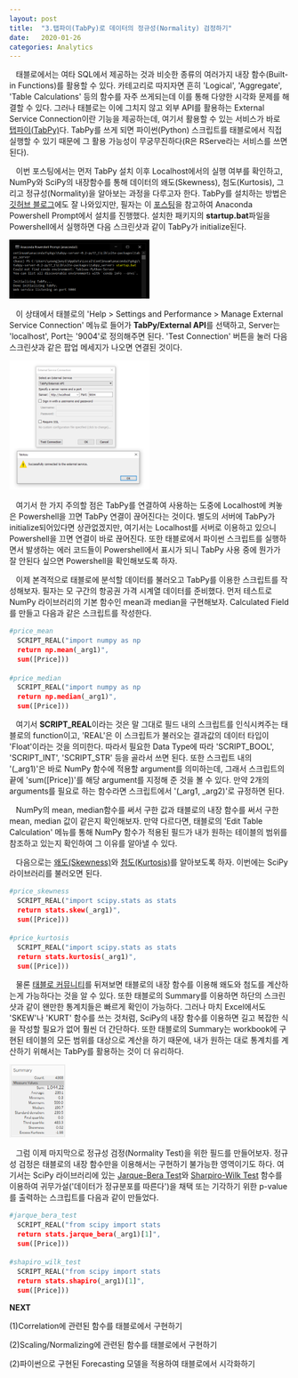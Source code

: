 ```yaml
---
layout: post
title:  "3.탭파이(TabPy)로 데이터의 정규성(Normality) 검정하기"
date:   2020-01-26
categories: Analytics
---
```

&nbsp;&nbsp; 태블로에서는 여타 SQL에서 제공하는 것과 비슷한 종류의 여러가지 내장 함수(Built-in Functions)를 활용할 수 있다. 카테고리로 따지자면 흔히 'Logical', 'Aggregate', 'Table Calculations' 등의 함수를 자주 쓰게되는데 이를 통해 다양한 시각화 문제를 해결할 수 있다. 그러나 태블로는 이에 그치지 않고 외부 API를 활용하는 External Service Connection이란 기능을 제공하는데, 여기서 활용할 수 있는 서비스가 바로 [탭파이(TabPy)][TabPy Github]다. TabPy를 쓰게 되면 파이썬(Python) 스크립트를 태블로에서 직접 실행할 수 있기 때문에 그 활용 가능성이 무궁무진하다(R은 RServe라는 서비스를 쓰면 된다).

&nbsp;&nbsp; 이번 포스팅에서는 먼저 TabPy 설치 이후 Localhost에서의 실행 여부를 확인하고, NumPy와 SciPy의 내장함수를 통해 데이터의 왜도(Skewness), 첨도(Kurtosis), 그리고 정규성(Normality)을 알아보는 과정을 다루고자 한다. TabPy를 설치하는 방법은 [깃허브 블로그][TapPy Github Blog]에도 잘 나와있지만, 필자는 이 [포스팅][TapPy Installation]을 참고하여 Anaconda Powershell Prompt에서 설치를 진행했다. 설치한 패키지의 **startup.bat**파일을 Powershell에서 실행하면 다음 스크린샷과 같이 TabPy가 initialize된다. 
 
<img src="/assets/image/tabpy_init.PNG" width="50%" height="50%">&nbsp;&nbsp; 

&nbsp;&nbsp; 이 상태에서 태블로의 'Help > Settings and Performance > Manage External Service Connection' 메뉴로 들어가 **TabPy/External API**를 선택하고, Server는 'localhost', Port는 '9004'로 정의해주면 된다. 'Test Connection' 버튼을 눌러 다음 스크린샷과 같은 팝업 메세지가 나오면 연결된 것이다. 

<img src="/assets/image/tabpy_connected.PNG" width="50%" height="50%">&nbsp;&nbsp; 

&nbsp;&nbsp; 여기서 한 가지 주의할 점은 TabPy를 연결하여 사용하는 도중에 Localhost에 켜놓은 Powershell을 끄면 TabPy 연결이 끊어진다는 것이다. 별도의 서버에 TabPy가 initialize되어있다면 상관없겠지만, 여기서는 Localhost를 서버로 이용하고 있으니 Powershell을 끄면 연결이 바로 끊어진다. 또한 태블로에서 파이썬 스크립트를 실행하면서 발생하는 에러 코드들이 Powershell에서 표시가 되니 TabPy 사용 중에 뭔가가 잘 안된다 싶으면 Powershell을 확인해보도록 하자.

&nbsp;&nbsp; 이제 본격적으로 태블로에 분석할 데이터를 불러오고 TabPy를 이용한 스크립트를 작성해보자. 필자는 모 구간의 항공권 가격 시계열 데이터를 준비했다. 먼저 테스트로 NumPy 라이브러리의 기본 함수인 mean과 median을 구현해보자. Calculated Field를 만들고 다음과 같은 스크립트를 작성한다.

```python
#price_mean 
  SCRIPT_REAL("import numpy as np
  return np.mean(_arg1)",
  sum([Price]))

#price_median 
  SCRIPT_REAL("import numpy as np
  return np.median(_arg1)",
  sum([Price]))
```

&nbsp;&nbsp; 여기서 **SCRIPT_REAL**이라는 것은 말 그대로 필드 내의 스크립트를 인식시켜주는 태블로의 function이고, 'REAL'은 이 스크립트가 불러오는 결과값의 데이터 타입이 'Float'이라는 것을 의미한다. 따라서 필요한 Data Type에 따라 'SCRIPT_BOOL', 'SCRIPT_INT', 'SCRIPT_STR' 등을 골라서 쓰면 된다. 또한 스크립트 내의 '(_arg1)'은 바로 NumPy 함수에 적용할 argument를 의미하는데, 그래서 스크립트의 끝에 'sum([Price])'를 해당 argument를 지정해 준 것을 볼 수 있다. 만약 2개의 arguments를 필요로 하는 함수라면 스크립트에서 '(_arg1, _arg2)'로 규정하면 된다.

&nbsp;&nbsp; NumPy의 mean, median함수를 써서 구한 값과 태블로의 내장 함수를 써서 구한 mean, median 값이 같은지 확인해보자. 만약 다르다면, 태블로의 'Edit Table Calculation' 메뉴를 통해 NumPy 함수가 적용된 필드가 내가 원하는 테이블의 범위를 참조하고 있는지 확인하여 그 이유를 알아낼 수 있다.

&nbsp;&nbsp; 다음으로는 [왜도(Skewness)][SciPy Skewness]와 [첨도(Kurtosis)][SciPy Kurtosis]를 알아보도록 하자. 이번에는 SciPy 라이브러리를 불러오면 된다.

```python
#price_skewness 
  SCRIPT_REAL("import scipy.stats as stats
  return stats.skew(_arg1)",
  sum([Price]))

#price_kurtosis
  SCRIPT_REAL("import scipy.stats as stats
  return stats.kurtosis(_arg1)",
  sum([Price]))
```

&nbsp;&nbsp; 물론 [태블로 커뮤니티][Tableau Comm]를 뒤져보면 태블로의 내장 함수를 이용해 왜도와 첨도를 계산하는게 가능하다는 것을 알 수 있다. 또한 태블로의 Summary를 이용하면 하단의 스크린샷과 같이 왠만한 통계치들은 빠르게 확인이 가능하다. 그러나 마치 Excel에서도 'SKEW'나 'KURT' 함수를 쓰는 것처럼, SciPy의 내장 함수를 이용하면 길고 복잡한 식을 작성할 필요가 없어 훨씬 더 간단하다. 또한 태블로의 Summary는 workbook에 구현된 테이블의 모든 범위를 대상으로 계산을 하기 때문에, 내가 원하는 대로 통계치를 계산하기 위해서는 TabPy를 활용하는 것이 더 유리하다.

<img src="/assets/image/tableau_summary.PNG" width="20%" height="20%">&nbsp;&nbsp; 

&nbsp;&nbsp; 그럼 이제 마지막으로 정규성 검정(Normality Test)을 위한 필드를 만들어보자. 정규성 검정은 태블로의 내장 함수만을 이용해서는 구현하기 불가능한 영역이기도 하다. 여기서는 SciPy 라이브러리에 있는 [Jarque-Bera Test][Jarque-Bera Test]와 [Sharpiro-Wilk Test][Shapiro-Wilk Test] 함수를 이용하여 귀무가설('데이터가 정규분포를 따른다')을 채택 또는 기각하기 위한 p-value를 출력하는 스크립트를 다음과 같이 만들었다.

```python
#jarque_bera_test
  SCRIPT_REAL("from scipy import stats
  return stats.jarque_bera(_arg1)[1]",
  sum([Price]))

#shapiro_wilk_test
  SCRIPT_REAL("from scipy import stats
  return stats.shapiro(_arg1)[1]",
  sum([Price]))
```

**NEXT**&nbsp;&nbsp; 

(1)Correlation에 관련된 함수를 태블로에서 구현하기

(2)Scaling/Normalizing에 관련된 함수를 태블로에서 구현하기

(2)파이썬으로 구현된 Forecasting 모델을 적용하여 태블로에서 시각화하기



[TabPy Github]: https://github.com/tableau/TabPy
[TapPy Github Blog]: https://tableau.github.io/TabPy/docs/server-install.html
[TapPy Installation]: https://www.theinformationlab.co.uk/2019/04/09/how-to-set-up-tabpy-in-tableau/
[SciPy Skewness]: https://docs.scipy.org/doc/scipy/reference/generated/scipy.stats.skew.html
[SciPy Kurtosis]: https://docs.scipy.org/doc/scipy/reference/generated/scipy.stats.kurtosis.html
[Tableau Comm]: https://community.tableau.com/thread/249623
[Jarque-Bera Test]: https://docs.scipy.org/doc/scipy/reference/generated/scipy.stats.jarque_bera.html
[Shapiro-Wilk Test]: https://docs.scipy.org/doc/scipy/reference/generated/scipy.stats.shapiro.html



